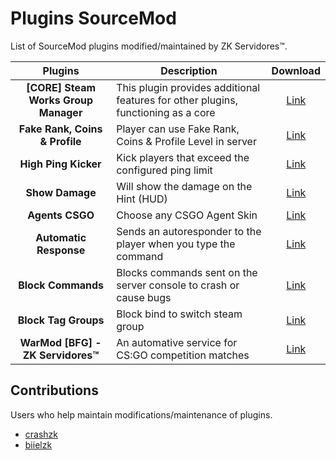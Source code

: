 # Plugins SourceMod
List of SourceMod plugins modified/maintained by ZK Servidores™.

Plugins | Description | Download
:--------: | -------- | :--------:
**[CORE] Steam Works Group Manager** | This plugin provides additional features for other plugins, functioning as a core | [Link](https://github.com/zkservidores-clientes/SWGM)
**Fake Rank, Coins & Profile** | Player can use Fake Rank, Coins & Profile Level in server | [Link](https://github.com/zkservidores-clientes/Fake-Rank-Coins-Profile)
**High Ping Kicker** | Kick players that exceed the configured ping limit | [Link](https://github.com/zkservidores-clientes/High-Ping-Kicker)
**Show Damage** | Will show the damage on the Hint (HUD) | [Link](https://github.com/zkservidores-clientes/Show-Damage)
**Agents CSGO** | Choose any CSGO Agent Skin | [Link](https://github.com/zkservidores-clientes/Agents-CSGO)
**Automatic Response** | Sends an autoresponder to the player when you type the command | [Link](https://github.com/zkservidores-clientes/Automatic-Response)
**Block Commands** | Blocks commands sent on the server console to crash or cause bugs | [Link](https://github.com/zkservidores-clientes/Block-Commands)
**Block Tag Groups** | Block bind to switch steam group | [Link](https://github.com/zkservidores-clientes/Block-Tag-Groups)
**WarMod [BFG] - ZK Servidores™** | An automative service for CS:GO competition matches | [Link](https://github.com/zkservidores-clientes/WarMod-BFG-ZK-Servidores)

## Contributions
Users who help maintain modifications/maintenance of plugins.
- [crashzk](https://github.com/crashzk)
- [biielzk](https://github.com/biielzk)
